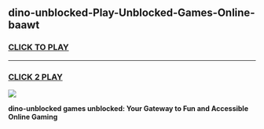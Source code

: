 
## dino-unblocked-Play-Unblocked-Games-Online-baawt
<h3>
<a href="https://premium76.site?title=dino-unblocked&ref=25A">CLICK TO PLAY</a></h3>
<hr>

<h3>
<a href="https://premium76.site?title=dino-unblocked&ref=25A">CLICK 2 PLAY</a>
  
</h3>

<a href="https://premium76.site?title=dino-unblocked&ref=25A"><img src="https://clearcache.store/games.png"></a>


**dino-unblocked games unblocked: Your Gateway to Fun and Accessible Online Gaming**
